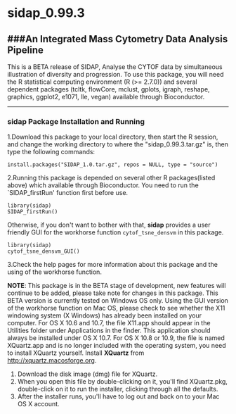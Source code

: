 sidap_0.99.3
=================

###An Integrated Mass Cytometry Data Analysis Pipeline
-----------------------------------------
This is a BETA release of SIDAP, Analyse the CYTOF data by simultaneous illustration of diversity and progression.
To use this package, you will need the R statistical computing environment (R (>= 2.7.0)) and several dependent 
packages (tcltk, flowCore, mclust, gplots, igraph, reshape, graphics, ggplot2, e1071, lle, vegan) available through Bioconductor.

------------------------------------------------
### sidap Package Installation and Running
1.Download this package to your local directory, then start the R session, and change the working directory to where the "sidap_0.99.3.tar.gz" is, then
type the following commands:
```
install.packages("SIDAP_1.0.tar.gz", repos = NULL, type = "source")
```  
2.Running this package is depended on several other R packages(listed above) which available through Bioconductor. You need to run the `SIDAP_firstRun' 
function first before use. 
```
library(sidap)
SIDAP_firstRun()
```
Otherwise, if you don't want to bother with that, **sidap** provides a user friendly GUI for the workhorse function `cytof_tsne_densvm` in this package.
```
library(sidap)
cytof_tsne_densvm_GUI()
```

3.Check the help pages for more information about this package and the using of the workhorse function.
              
**NOTE**: This package is in the BETA stage of development, new features will continue to be added, please take note for changes in this package. This BETA version is currently tested on Windows OS only. Using the GUI version of the workhorse function on Mac OS, please check to see whether the X11 windowing system (X Windows) has already been installed on your computer. For OS X 10.6 and 10.7, the file X11.app should appear in the Utilities folder under Applications in the finder. This application should always be installed under OS X 10.7. For OS X 10.8 or 10.9, the file is named XQuartz.app and is no longer included with the operating system, you need to install XQuartz yourself. Install **XQuartz** from http://xquartz.macosforge.org.

1. Download the disk image (dmg) file for XQuartz.
2. When you open this file by double-clicking on it, you'll find XQuartz.pkg, double-click on it to run the installer, clicking through all the defaults.
3. After the installer runs, you'll have to log out and back on to your Mac OS X account.

 
 